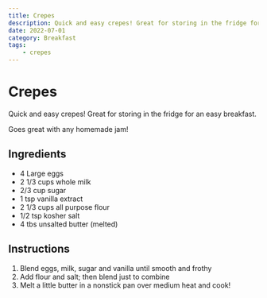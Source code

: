 ```yaml
---
title: Crepes
description: Quick and easy crepes! Great for storing in the fridge for an easy breakfast. Goes great with any homemade jam!
date: 2022-07-01
category: Breakfast
tags: 
    - crepes
---
```


# Crepes

Quick and easy crepes! Great for storing in the fridge for an easy breakfast.

Goes great with any homemade jam!

## Ingredients

- 4 Large eggs
- 2 1/3 cups whole milk
- 2/3 cup sugar
- 1 tsp vanilla extract
- 2 1/3 cups all purpose flour
- 1/2 tsp kosher salt
- 4 tbs unsalted butter (melted)

## Instructions

1. Blend eggs, milk, sugar and vanilla until smooth and frothy
2. Add flour and salt; then blend just to combine
3. Melt a little butter in a nonstick pan over medium heat and cook!
